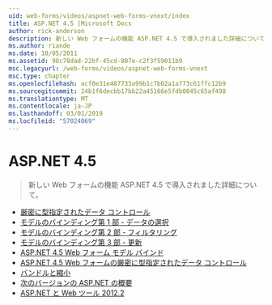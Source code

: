 ```yaml
---
uid: web-forms/videos/aspnet-web-forms-vnext/index
title: ASP.NET 4.5 |Microsoft Docs
author: rick-anderson
description: 新しい Web フォームの機能 ASP.NET 4.5 で導入されました詳細について。
ms.author: riande
ms.date: 10/05/2011
ms.assetid: 98c78dad-22bf-45cd-807e-c2f3f59011b9
msc.legacyurl: /web-forms/videos/aspnet-web-forms-vnext
msc.type: chapter
ms.openlocfilehash: acf0e31e487733a99b1c7b02a1a773c61ffc12b9
ms.sourcegitcommit: 24b1f6decbb17bb22a45166e5fdb0845c65af498
ms.translationtype: MT
ms.contentlocale: ja-JP
ms.lasthandoff: 03/01/2019
ms.locfileid: "57024069"
---
```

<a name="aspnet-45"></a>ASP.NET 4.5
====================
> 新しい Web フォームの機能 ASP.NET 4.5 で導入されました詳細について。


- [厳密に型指定されたデータ コントロール](aspnet-vnext-videos-strongly-typed-data-controls.md)
- [モデルのバインディング第 1 部 - データの選択](aspnet-vnext-videos-model-binding-part-1-selecting-data.md)
- [モデルのバインディング第 2 部 - フィルタリング](aspnet-vnext-videos-model-binding-part-2-filtering.md)
- [モデルのバインディング第 3 部 - 更新](aspnet-vnext-videos-model-binding-part-3-updating.md)
- [ASP.NET 4.5 Web フォーム モデル バインド](aspnet-45-web-forms-model-binding.md)
- [ASP.NET 4.5 Web フォームの厳密に型指定されたデータ コントロール](aspnet-45-web-forms-strong-typed-data-controls.md)
- [バンドルと縮小](aspnet-vnext-videos-bundling-and-minification.md)
- [次のバージョンの ASP.NET の概要](getting-started-with-the-next-version-of-aspnet.md)
- [ASP.NET と Web ツール 2012.2](aspnet-and-web-tools-20122.md)
